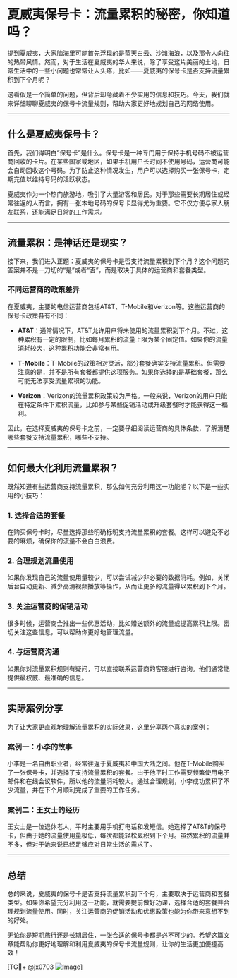 # 夏威夷保号卡：流量累积的秘密，你知道吗？

提到夏威夷，大家脑海里可能首先浮现的是蓝天白云、沙滩海浪，以及那令人向往的热带风情。然而，对于生活在夏威夷的华人来说，除了享受这片美丽的土地，日常生活中的一些小问题也常常让人头疼，比如——夏威夷的保号卡是否支持流量累积到下个月呢？

这看似是一个简单的问题，但背后却隐藏着不少实用的信息和技巧。今天，我们就来详细聊聊夏威夷的保号卡流量规则，帮助大家更好地规划自己的网络使用。

---

## 什么是夏威夷保号卡？

首先，我们得明白“保号卡”是什么。保号卡是一种专门用于保持手机号码不被运营商回收的卡片。在某些国家或地区，如果手机用户长时间不使用号码，运营商可能会自动回收这个号码。为了防止这种情况发生，用户可以选择购买一张保号卡，定期充值以维持号码的活跃状态。

夏威夷作为一个热门旅游地，吸引了大量游客和居民。对于那些需要长期居住或经常往返的人而言，拥有一张本地号码的保号卡显得尤为重要。它不仅方便与家人朋友联系，还能满足日常的工作需求。

---

## 流量累积：是神话还是现实？

接下来，我们进入正题：夏威夷的保号卡是否支持流量累积到下个月？这个问题的答案并不是一刀切的“是”或者“否”，而是取决于具体的运营商和套餐类型。

### 不同运营商的政策差异

在夏威夷，主要的电信运营商包括AT&T、T-Mobile和Verizon等。这些运营商的保号卡政策各有不同：

- **AT&T**：通常情况下，AT&T允许用户将未使用的流量累积到下个月。不过，这种累积有一定的限制，比如每月累积的流量上限为某个固定值。如果你的流量消耗较大，这种累积功能会非常有用。
  
- **T-Mobile**：T-Mobile的政策相对灵活，部分套餐确实支持流量累积。但需要注意的是，并不是所有套餐都提供这项服务。如果你选择的是基础套餐，那么可能无法享受流量累积的功能。

- **Verizon**：Verizon的流量累积政策较为严格。一般来说，Verizon的用户只能在特定条件下累积流量，比如参与某些促销活动或升级套餐时才能获得这一福利。

因此，在选择夏威夷的保号卡之前，一定要仔细阅读运营商的具体条款，了解清楚哪些套餐支持流量累积，哪些不支持。

---

## 如何最大化利用流量累积？

既然知道有些运营商支持流量累积，那么如何充分利用这一功能呢？以下是一些实用的小技巧：

### 1. **选择合适的套餐**
   在购买保号卡时，尽量选择那些明确标明支持流量累积的套餐。这样可以避免不必要的麻烦，确保你的流量不会白白浪费。

### 2. **合理规划流量使用**
   如果你发现自己的流量使用量较少，可以尝试减少非必要的数据消耗。例如，关闭后台自动更新、减少高清视频播放等操作，从而让更多的流量得以累积到下个月。

### 3. **关注运营商的促销活动**
   很多时候，运营商会推出一些优惠活动，比如赠送额外的流量或提高累积上限。密切关注这些信息，可以帮助你更好地管理流量。

### 4. **与运营商沟通**
   如果你对流量累积规则有疑问，可以直接联系运营商的客服进行咨询。他们通常能提供最权威、最准确的信息。

---

## 实际案例分享

为了让大家更直观地理解流量累积的实际效果，这里分享两个真实的案例：

### 案例一：小李的故事
小李是一名自由职业者，经常往返于夏威夷和中国大陆之间。他在T-Mobile购买了一张保号卡，并选择了支持流量累积的套餐。由于他平时工作需要频繁使用电子邮件和在线会议软件，所以他的流量消耗较大。通过合理规划，小李成功累积了不少流量，并在下个月顺利完成了重要的工作任务。

### 案例二：王女士的经历
王女士是一位退休老人，平时主要用手机打电话和发短信。她选择了AT&T的保号卡，但由于她的流量使用量极低，每次都能轻松累积到下个月。虽然累积的流量并不多，但对于她来说已经足够应对日常生活的需求了。

---

## 总结

总的来说，夏威夷的保号卡是否支持流量累积到下个月，主要取决于运营商和套餐类型。如果你希望充分利用这一功能，就需要提前做好功课，选择合适的套餐并合理规划流量使用。同时，关注运营商的促销活动和优惠政策也能为你带来意想不到的好处。

无论你是短期旅行还是长期居住，一张合适的保号卡都是必不可少的。希望这篇文章能帮助你更好地理解和利用夏威夷的保号卡流量规则，让你的生活更加便捷高效！

[TG💪+ @jx0703 ![Image](https://github.com/user-attachments/assets/dbca1d08-cadb-493c-b0ec-ad6f7a83f270)]